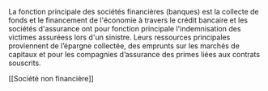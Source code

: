 La fonction principale des sociétés financières (banques) est la collecte de fonds et le financement de l'économie à travers le crédit bancaire et les sociétés d'assurance ont pour fonction principale l'indemnisation des victimes assuréess lors d'un sinistre.
Leurs ressources principales proviennent de l’épargne collectée, des emprunts sur les marchés de capitaux et pour les compagnies d’assurance des primes liées aux contrats souscrits.

[[Société non financière]]